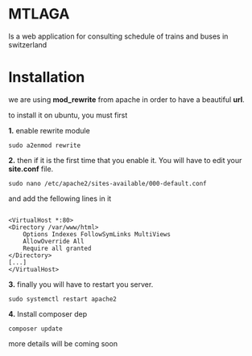 # MTLAGA
Is a web application for consulting schedule of trains and buses in switzerland

# Installation
we are using **mod_rewrite** from apache in order to have a beautiful **url**.

to install it on ubuntu, you must first

**1.**  enable rewrite module

    sudo a2enmod rewrite

**2.** then if it is the first time that you enable it. You will have to edit your **site.conf** file.

    sudo nano /etc/apache2/sites-available/000-default.conf

and add the fellowing lines in it


```apacheconf

<VirtualHost *:80>
<Directory /var/www/html>
    Options Indexes FollowSymLinks MultiViews
    AllowOverride All
    Require all granted
</Directory>
[...]
</VirtualHost>

```

**3.** finally you will have to restart you server.

    sudo systemctl restart apache2

**4.** Install composer dep
    
    composer update

more details will be coming soon
